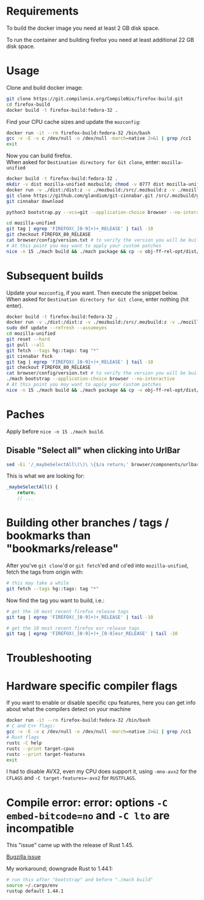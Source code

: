 # Requirements
To build the docker image you need at least 2 GB disk space.

To run the container and building firefox you need at least additional 22 GB disk space.

# Usage

Clone and build docker image:

```sh
git clone https://git.compilenix.org/CompileNix/firefox-build.git
cd firefox-build
docker build -t firefox-build:fedora-32 .
```

Find your CPU cache sizes and update the `mozconfig`:

```sh
docker run -it --rm firefox-build:fedora-32 /bin/bash
gcc -v -E -x c /dev/null -o /dev/null -march=native 2>&1 | grep /cc1
exit
```

Now you can build firefox. \
When asked for `Destination directory for Git clone`, enter: `mozilla-unified`

```sh
docker build -t firefox-build:fedora-32 .
mkdir -v dist mozilla-unified mozbuild; chmod -v 0777 dist mozilla-unified mozbuild
docker run -v ./dist:/dist:z -v ./mozbuild:/src/.mozbuild:z -v ./mozilla-unified:/src/mozilla-unified:z -v ./mozconfig:/src/mozconfig:z -it --rm firefox-build:fedora-32 /bin/bash
git clone https://github.com/glandium/git-cinnabar.git /src/.mozbuild/git-cinnabar
git cinnabar download

python3 bootstrap.py --vcs=git --application-choice browser --no-interactive

cd mozilla-unified
git tag | egrep 'FIREFOX(_[0-9]+)+_RELEASE' | tail -10
git checkout FIREFOX_80_RELEASE
cat browser/config/version.txt # to verify the version you will be building
# At this point you may want to apply your custom patches
nice -n 15 ./mach build && ./mach package && cp -v obj-ff-rel-opt/dist/firefox-*.tar.bz2 /dist/
```

# Subsequent builds

Update your `mozconfig`, if you want. Then execute the snippet below. \
When asked for `Destination directory for Git clone`, enter nothing (hit enter).

```sh
docker build -t firefox-build:fedora-32 .
docker run -v ./dist:/dist:z -v ./mozbuild:/src/.mozbuild:z -v ./mozilla-unified:/src/mozilla-unified:z -v ./mozconfig:/src/mozconfig:z -it --rm firefox-build:fedora-32 /bin/bash
sudo dnf update --refresh --assumeyes
cd mozilla-unified
git reset --hard
git pull --all
git fetch --tags hg::tags: tag "*"
git cinnabar fsck
git tag | egrep 'FIREFOX(_[0-9]+)+_RELEASE' | tail -10
git checkout FIREFOX_80_RELEASE
cat browser/config/version.txt # to verify the version you will be building
./mach bootstrap --application-choice browser --no-interactive
# At this point you may want to apply your custom patches
nice -n 15 ./mach build && ./mach package && cp -v obj-ff-rel-opt/dist/firefox-*.tar.bz2 /dist/
```

# Paches

Apply before `nice -n 15 ./mach build`.

## Disable "Select all" when clicking into UrlBar

```sh
sed -Ei '/_maybeSelectAll\(\)\ \{$/a return;' browser/components/urlbar/UrlbarInput.jsm
```

This is what we are looking for:

```js
_maybeSelectAll() {
    return;
    // ...
```

# Building other branches / tags / bookmarks than "bookmarks/release"
After you've `git clone`'d or `git fetch`'ed and `cd`'ed into `mozilla-unified`, fetch the tags from origin with:

```sh
# this may take a while
git fetch --tags hg::tags: tag "*"
```

Now find the tag you want to build, i.e.:

```sh
# get the 10 most recent firefox release tags
git tag | egrep 'FIREFOX(_[0-9]+)+_RELEASE' | tail -10

# get the 10 most recent firefox esr release tags
git tag | egrep 'FIREFOX(_[0-9]+)+_[0-9]esr_RELEASE' | tail -10
```

# Troubleshooting
# Hardware specific compiler flags
If you want to enable or disable specific cpu features, here you can get info about what the compilers detect on your machine

```sh
docker run -it --rm firefox-build:fedora-32 /bin/bash
# C and C++ flags:
gcc -v -E -x c /dev/null -o /dev/null -march=native 2>&1 | grep /cc1
# Rust flags
rustc -C help
rustc --print target-cpus
rustc --print target-features
exit
```

I had to disable AVX2, even my CPU does support it, using `-mno-avx2` for the `CFLAGS` and `-C target-features=-avx2` for `RUSTFLAGS`.

# Compile error: error: options `-C embed-bitcode=no` and `-C lto` are incompatible
This "issue" came up with the release of Rust 1.45.

[Bugzilla issue](https://bugzilla.mozilla.org/show_bug.cgi?id=1640982)

My workaround; downgrade Rust to 1.44.1:
```sh
# run this after "bootstrap" and before "./mach build"
source ~/.cargo/env
rustup default 1.44.1
```
